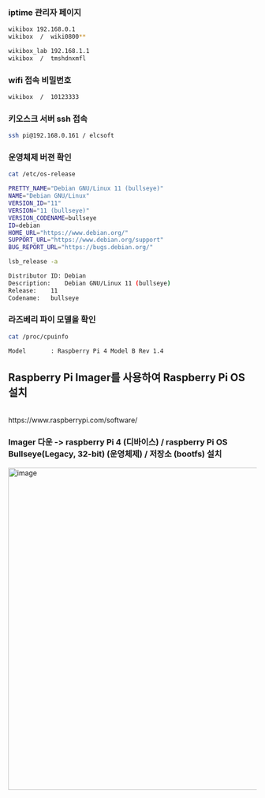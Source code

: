 ### iptime 관리자 페이지
```bash
wikibox 192.168.0.1
wikibox  /  wiki0800**

wikibox_lab 192.168.1.1
wikibox  /  tmshdnxmfl
```

### wifi 접속 비밀번호
```bash
wikibox  /  10123333
```

### 키오스크 서버 ssh 접속
```bash
ssh pi@192.168.0.161 / elcsoft
```
### 운영체제 버젼 확인
```bash
cat /etc/os-release
```
```bash
PRETTY_NAME="Debian GNU/Linux 11 (bullseye)"
NAME="Debian GNU/Linux"
VERSION_ID="11"
VERSION="11 (bullseye)"
VERSION_CODENAME=bullseye
ID=debian
HOME_URL="https://www.debian.org/"
SUPPORT_URL="https://www.debian.org/support"
BUG_REPORT_URL="https://bugs.debian.org/"
```
```bash
lsb_release -a
```
```bash
Distributor ID:	Debian
Description:	Debian GNU/Linux 11 (bullseye)
Release:	11
Codename:	bullseye
```
### 라즈베리 파이 모델을 확인
```bash
cat /proc/cpuinfo
```
```bash
Model		: Raspberry Pi 4 Model B Rev 1.4
```

## Raspberry Pi Imager를 사용하여 Raspberry Pi OS 설치 
<br>
https://www.raspberrypi.com/software/

### Imager 다운 -> raspberry Pi 4 (디바이스) / raspberry Pi OS Bullseye(Legacy, 32-bit) (운영체제) / 저장소 (bootfs) 설치 

<img width="652" alt="image" src="https://github.com/user-attachments/assets/b8738cc2-e4a0-41f9-897f-7599ca578b7e">
